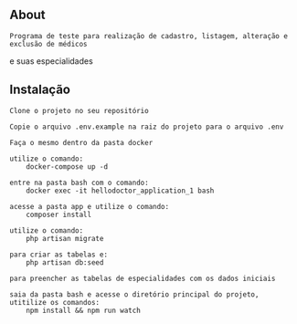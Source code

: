 

## About 

    Programa de teste para realização de cadastro, listagem, alteração e exclusão de médicos
e suas especialidades

## Instalação

    Clone o projeto no seu repositório

    Copie o arquivo .env.example na raiz do projeto para o arquivo .env

    Faça o mesmo dentro da pasta docker

    utilize o comando:
        docker-compose up -d
    
    entre na pasta bash com o comando:
        docker exec -it hellodoctor_application_1 bash

    acesse a pasta app e utilize o comando:
        composer install

    utilize o comando:
        php artisan migrate

    para criar as tabelas e:
        php artisan db:seed

    para preencher as tabelas de especialidades com os dados iniciais

    saia da pasta bash e acesse o diretório principal do projeto, utitilize os comandos:
        npm install && npm run watch
